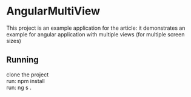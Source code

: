 # AngularMultiView

This project is an example application for the article: 
it demonstrates an example for angular application with multiple views (for multiple screen sizes)

## Running

clone the project <br>
run: npm install <br>
run: ng s
.
